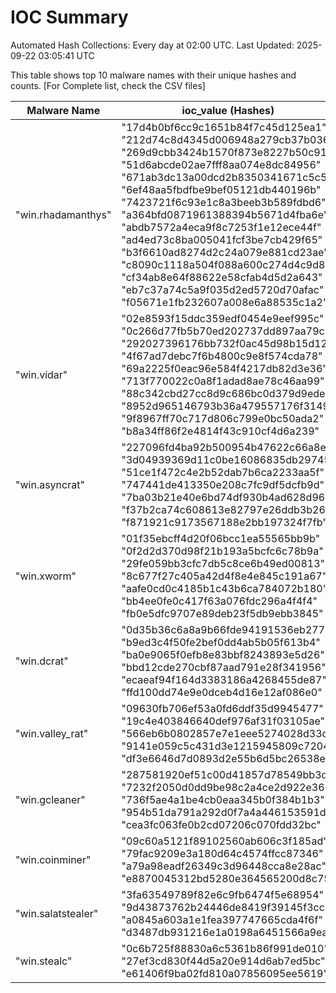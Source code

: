 # IOC Summary

Automated Hash Collections: Every day at 02:00 UTC. Last Updated: 2025-09-22 03:05:41 UTC

This table shows top 10 malware names with their unique hashes and counts. [For Complete list, check the CSV files]

| Malware Name | ioc_value (Hashes) | Count |
|--------------|--------------------|-------|
|  "win.rhadamanthys" |  "17d4b0bf6cc9c1651b84f7c45d125ea1"<br> "212d74c8d4345d006948a279cb37b036"<br> "269d9cbb3424b1570f873e8227b50c91"<br> "51d6abcde02ae7fff8aa074e8dc84956"<br> "671ab3dc13a00dcd2b8350341671c5c5"<br> "6ef48aa5fbdfbe9bef05121db440196b"<br> "7423721f6c93e1c8a3beeb3b589fdbd6"<br> "a364bfd0871961388394b5671d4fba6e"<br> "abdb7572a4eca9f8c7253f1e12ece44f"<br> "ad4ed73c8ba005041fcf3be7cb429f65"<br> "b3f6610ad8274d2c24a079e881cd23ae"<br> "c8090c1118a504f088a600c274d4c9d8"<br> "cf34ab8e64f88622e58cfab4d5d2a643"<br> "eb7c37a74c5a9f035d2ed5720d70afac"<br> "f05671e1fb232607a008e6a88535c1a2" | 15 |
|  "win.vidar" |  "02e8593f15ddc359edf0454e9eef995c"<br> "0c266d77fb5b70ed202737dd897aa79c"<br> "292027396176bb732f0ac45d98b15d12"<br> "4f67ad7debc7f6b4800c9e8f574cda78"<br> "69a2225f0eac96e584f4217db82d3e36"<br> "713f770022c0a8f1adad8ae78c46aa99"<br> "88c342cbd27cc8d9c686bc0d379d9ede"<br> "8952d965146793b36a479557176f3149"<br> "9f8967ff70c717d806c799e0bc50ada2"<br> "b8a34ff86f2e4814f43c910cf4d6a239" | 10 |
|  "win.asyncrat" |  "227096fd4ba92b500954b47622c66a8e"<br> "3d04939369d11c0be16086835db29745"<br> "51ce1f472c4e2b52dab7b6ca2233aa5f"<br> "747441de413350e208c7fc9df5dcfb9d"<br> "7ba03b21e40e6bd74df930b4ad628d96"<br> "f37b2ca74c608613e82797e26ddb3b26"<br> "f871921c9173567188e2bb197324f7fb" | 7 |
|  "win.xworm" |  "01f35ebcff4d20f06bcc1ea55565bb9b"<br> "0f2d2d370d98f21b193a5bcfc6c78b9a"<br> "29fe059bb3cfc7db5c8ce6b49ed00813"<br> "8c677f27c405a42d4f8e4e845c191a67"<br> "aafe0cd0c4185b1c43b6ca784072b180"<br> "bb4ee0fe0c417f63a076fdc296a4f4f4"<br> "fb0e5dfc9707e89deb23f5db9ebb3845" | 7 |
|  "win.dcrat" |  "0d35b36c6a8a9b66fde94191536eb277"<br> "b9ed3c4f50fe2bef0dd4ab5b05f613b4"<br> "ba0e9065f0efb8e83bbf8243893e5d26"<br> "bbd12cde270cbf87aad791e28f341956"<br> "ecaeaf94f164d3383186a4268455de87"<br> "ffd100dd74e9e0dceb4d16e12af086e0" | 6 |
|  "win.valley_rat" |  "09630fb706ef53a0fd6ddf35d9945477"<br> "19c4e403846640def976af31f03105ae"<br> "566eb6b0802857e7e1eee5274028d33d"<br> "9141e059c5c431d3e1215945809c7204"<br> "df3e6646d7d0893d2e55b6d5bc26538e" | 5 |
|  "win.gcleaner" |  "287581920ef51c00d41857d78549bb3d"<br> "7232f2050d0dd9be98c2a4ce2d922e36"<br> "736f5ae4a1be4cb0eaa345b0f384b1b3"<br> "954b51da791a292d0f7a4a446153591d"<br> "cea3fc063fe0b2cd07206c070fdd32bc" | 5 |
|  "win.coinminer" |  "09c60a5121f89102560ab606c3f185ad"<br> "79fac9209e3a180d64c4574ffcc87346"<br> "a79a98eadf26349c3d96448cca8e28ac"<br> "e8870045312bd5280e364565200d8c75" | 4 |
|  "win.salatstealer" |  "3fa63549789f82e6c9fb6474f5e68954"<br> "9d43873762b24446de8419f39145f3cc"<br> "a0845a603a1e1fea397747665cda4f6f"<br> "d3487db931216e1a0198a6451566a9ea" | 4 |
|  "win.stealc" |  "0c6b725f88830a6c5361b86f991de010"<br> "27ef3cd830f44d5a20e914d6ab7ed5bc"<br> "e61406f9ba02fd810a07856095ee5619" | 3 |